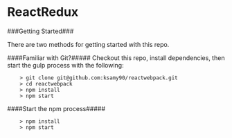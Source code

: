 # ReactRedux

###Getting Started###

There are two methods for getting started with this repo.

####Familiar with Git?#####
Checkout this repo, install dependencies, then start the gulp process with the following:

```
	> git clone git@github.com:ksamy90/reactwebpack.git
	> cd reactwebpack
	> npm install
	> npm start
```

####Start the npm process#####

```
	> npm install
	> npm start
```
